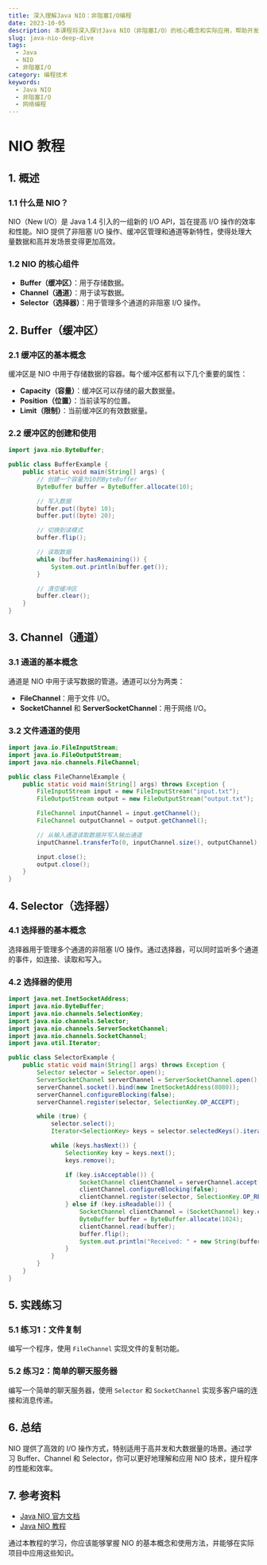 ```yaml
---
title: 深入理解Java NIO：非阻塞I/O编程
date: 2023-10-05
description: 本课程将深入探讨Java NIO（非阻塞I/O）的核心概念和实际应用，帮助开发者掌握高效、非阻塞的I/O操作。
slug: java-nio-deep-dive
tags:
  - Java
  - NIO
  - 非阻塞I/O
category: 编程技术
keywords:
  - Java NIO
  - 非阻塞I/O
  - 网络编程
---
```


# NIO 教程

## 1. 概述

### 1.1 什么是 NIO？
NIO（New I/O）是 Java 1.4 引入的一组新的 I/O API，旨在提高 I/O 操作的效率和性能。NIO 提供了非阻塞 I/O 操作、缓冲区管理和通道等新特性，使得处理大量数据和高并发场景变得更加高效。

### 1.2 NIO 的核心组件
- **Buffer（缓冲区）**：用于存储数据。
- **Channel（通道）**：用于读写数据。
- **Selector（选择器）**：用于管理多个通道的非阻塞 I/O 操作。

## 2. Buffer（缓冲区）

### 2.1 缓冲区的基本概念
缓冲区是 NIO 中用于存储数据的容器。每个缓冲区都有以下几个重要的属性：
- **Capacity（容量）**：缓冲区可以存储的最大数据量。
- **Position（位置）**：当前读写的位置。
- **Limit（限制）**：当前缓冲区的有效数据量。

### 2.2 缓冲区的创建和使用
```java
import java.nio.ByteBuffer;

public class BufferExample {
    public static void main(String[] args) {
        // 创建一个容量为10的ByteBuffer
        ByteBuffer buffer = ByteBuffer.allocate(10);

        // 写入数据
        buffer.put((byte) 10);
        buffer.put((byte) 20);

        // 切换到读模式
        buffer.flip();

        // 读取数据
        while (buffer.hasRemaining()) {
            System.out.println(buffer.get());
        }

        // 清空缓冲区
        buffer.clear();
    }
}
```

## 3. Channel（通道）

### 3.1 通道的基本概念
通道是 NIO 中用于读写数据的管道。通道可以分为两类：
- **FileChannel**：用于文件 I/O。
- **SocketChannel** 和 **ServerSocketChannel**：用于网络 I/O。

### 3.2 文件通道的使用
```java
import java.io.FileInputStream;
import java.io.FileOutputStream;
import java.nio.channels.FileChannel;

public class FileChannelExample {
    public static void main(String[] args) throws Exception {
        FileInputStream input = new FileInputStream("input.txt");
        FileOutputStream output = new FileOutputStream("output.txt");

        FileChannel inputChannel = input.getChannel();
        FileChannel outputChannel = output.getChannel();

        // 从输入通道读取数据并写入输出通道
        inputChannel.transferTo(0, inputChannel.size(), outputChannel);

        input.close();
        output.close();
    }
}
```

## 4. Selector（选择器）

### 4.1 选择器的基本概念
选择器用于管理多个通道的非阻塞 I/O 操作。通过选择器，可以同时监听多个通道的事件，如连接、读取和写入。

### 4.2 选择器的使用
```java
import java.net.InetSocketAddress;
import java.nio.ByteBuffer;
import java.nio.channels.SelectionKey;
import java.nio.channels.Selector;
import java.nio.channels.ServerSocketChannel;
import java.nio.channels.SocketChannel;
import java.util.Iterator;

public class SelectorExample {
    public static void main(String[] args) throws Exception {
        Selector selector = Selector.open();
        ServerSocketChannel serverChannel = ServerSocketChannel.open();
        serverChannel.socket().bind(new InetSocketAddress(8080));
        serverChannel.configureBlocking(false);
        serverChannel.register(selector, SelectionKey.OP_ACCEPT);

        while (true) {
            selector.select();
            Iterator<SelectionKey> keys = selector.selectedKeys().iterator();

            while (keys.hasNext()) {
                SelectionKey key = keys.next();
                keys.remove();

                if (key.isAcceptable()) {
                    SocketChannel clientChannel = serverChannel.accept();
                    clientChannel.configureBlocking(false);
                    clientChannel.register(selector, SelectionKey.OP_READ);
                } else if (key.isReadable()) {
                    SocketChannel clientChannel = (SocketChannel) key.channel();
                    ByteBuffer buffer = ByteBuffer.allocate(1024);
                    clientChannel.read(buffer);
                    buffer.flip();
                    System.out.println("Received: " + new String(buffer.array()));
                }
            }
        }
    }
}
```

## 5. 实践练习

### 5.1 练习1：文件复制
编写一个程序，使用 `FileChannel` 实现文件的复制功能。

### 5.2 练习2：简单的聊天服务器
编写一个简单的聊天服务器，使用 `Selector` 和 `SocketChannel` 实现多客户端的连接和消息传递。

## 6. 总结

NIO 提供了高效的 I/O 操作方式，特别适用于高并发和大数据量的场景。通过学习 Buffer、Channel 和 Selector，你可以更好地理解和应用 NIO 技术，提升程序的性能和效率。

## 7. 参考资料
- [Java NIO 官方文档](https://docs.oracle.com/javase/8/docs/api/java/nio/package-summary.html)
- [Java NIO 教程](https://www.baeldung.com/java-nio-selector)

通过本教程的学习，你应该能够掌握 NIO 的基本概念和使用方法，并能够在实际项目中应用这些知识。